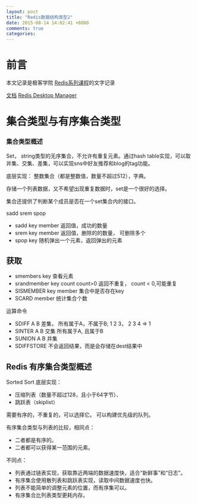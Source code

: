```yaml
---
layout: post
title: "Redis数据结构类型2"
date: 2015-08-14 14:02:41 +0800
comments: true
categories: 
---
```

# 前言
本文记录是极客学院 [Redis系列课程](http://www.jikexueyuan.com/course/1693_1.html?ss=2)的文字记录

[文档](http://redisdoc.com/)
[Redis Desktop Manager](http://redisdesktop.com/download)
# 集合类型与有序集合类型

### 集合类型概述

Set， string类型的无序集合，不允许有重复元素。通过hash table实现，可以取并集、交集、差集，可以实现sns中好友推荐和blog的tag功能。

底层实现： 整数集合（都是整数值，数量不超过512），字典。

存储一个列表数据，又不希望出现重复数据时，set是一个很好的选择。

集合还提供了判断某个成员是否在一个set集合内的接口。


sadd srem spop
- sadd key member 返回值，成功的数量
- srem key member 返回值，删除的的数量， 可删除多个
- spop key 随机弹出一个元素，返回弹出的元素

获取
- 
- smembers key	查看元素
- srandmember key count  count>0 返回不重复， count < 0,可能重复
- SISMEMBER key member  集合中是否存在key
- SCARD member  统计集合个数

运算命令
- SDIFF A B 差集， 所有属于A，不属于B; 1 2 3， 2 3 4 => 1 
- SINTER A B  交集  所有属于A, 且属于B
- SUNION A B  并集
- SDIFFSTORE  不会返回结果，而是会存储在dest结果中

## Redis 有序集合类型概述
Sorted Sort
底层实现： 

- 压缩列表（数量不超过128，且小于64字节）、
- 跳跃表（skiplist）

需要有序的，不重复的，可以选择它。 可以构建优先级的队列。

有序集合类型与列表的比较，相同点：

- 二者都是有序的。
- 二者都可以获得某一范围的元素。

不同点：

- 列表通过链表实现，获取靠近两端的数据速度快，适合“新鲜事”和“日志”。
- 有序集合使用散列表和跳跃表实现，读取中间数据速度也快。
- 列表不能简单的调整元素的位置，而有序集可以。
- 有序集合比列表类型更耗内存。
